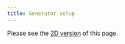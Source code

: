 ```yaml
---
title: Generator setup
---
```


Please see the [2D version](../../basics/generator-setup.md) of this page.